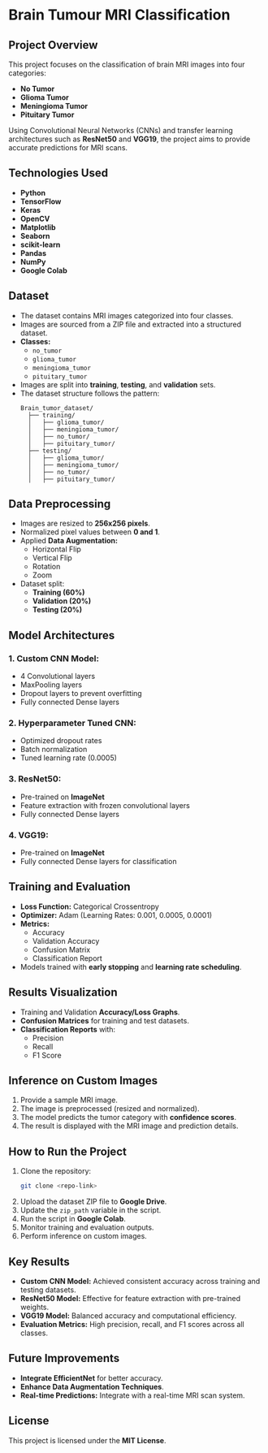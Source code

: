 # Brain Tumour MRI Classification

##  **Project Overview**
This project focuses on the classification of brain MRI images into four categories:
- **No Tumor**
- **Glioma Tumor**
- **Meningioma Tumor**
- **Pituitary Tumor**

Using Convolutional Neural Networks (CNNs) and transfer learning architectures such as **ResNet50** and **VGG19**, the project aims to provide accurate predictions for MRI scans.

##  **Technologies Used**
- **Python**
- **TensorFlow**
- **Keras**
- **OpenCV**
- **Matplotlib**
- **Seaborn**
- **scikit-learn**
- **Pandas**
- **NumPy**
- **Google Colab**

## **Dataset**
- The dataset contains MRI images categorized into four classes.
- Images are sourced from a ZIP file and extracted into a structured dataset.
- **Classes:**
  - `no_tumor`
  - `glioma_tumor`
  - `meningioma_tumor`
  - `pituitary_tumor`
- Images are split into **training**, **testing**, and **validation** sets.
- The dataset structure follows the pattern:
  ```
  Brain_tumor_dataset/
    ├── training/
    │   ├── glioma_tumor/
    │   ├── meningioma_tumor/
    │   ├── no_tumor/
    │   ├── pituitary_tumor/
    ├── testing/
    │   ├── glioma_tumor/
    │   ├── meningioma_tumor/
    │   ├── no_tumor/
    │   ├── pituitary_tumor/
  ```

##  **Data Preprocessing**
- Images are resized to **256x256 pixels**.
- Normalized pixel values between **0 and 1**.
- Applied **Data Augmentation:**
  - Horizontal Flip
  - Vertical Flip
  - Rotation
  - Zoom
- Dataset split:
  - **Training (60%)**
  - **Validation (20%)**
  - **Testing (20%)**

##  **Model Architectures**
### 1. **Custom CNN Model:**
- 4 Convolutional layers
- MaxPooling layers
- Dropout layers to prevent overfitting
- Fully connected Dense layers

### 2. **Hyperparameter Tuned CNN:**
- Optimized dropout rates
- Batch normalization
- Tuned learning rate (0.0005)

### 3. **ResNet50:**
- Pre-trained on **ImageNet**
- Feature extraction with frozen convolutional layers
- Fully connected Dense layers

### 4. **VGG19:**
- Pre-trained on **ImageNet**
- Fully connected Dense layers for classification

##  **Training and Evaluation**
- **Loss Function:** Categorical Crossentropy
- **Optimizer:** Adam (Learning Rates: 0.001, 0.0005, 0.0001)
- **Metrics:**
  - Accuracy
  - Validation Accuracy
  - Confusion Matrix
  - Classification Report
- Models trained with **early stopping** and **learning rate scheduling**.

##  **Results Visualization**
- Training and Validation **Accuracy/Loss Graphs**.
- **Confusion Matrices** for training and test datasets.
- **Classification Reports** with:
  - Precision
  - Recall
  - F1 Score

##  **Inference on Custom Images**
1. Provide a sample MRI image.
2. The image is preprocessed (resized and normalized).
3. The model predicts the tumor category with **confidence scores**.
4. The result is displayed with the MRI image and prediction details.

##  **How to Run the Project**
1. Clone the repository:
   ```bash
   git clone <repo-link>
   ```
2. Upload the dataset ZIP file to **Google Drive**.
3. Update the `zip_path` variable in the script.
4. Run the script in **Google Colab**.
5. Monitor training and evaluation outputs.
6. Perform inference on custom images.

##  **Key Results**
- **Custom CNN Model:** Achieved consistent accuracy across training and testing datasets.
- **ResNet50 Model:** Effective for feature extraction with pre-trained weights.
- **VGG19 Model:** Balanced accuracy and computational efficiency.
- **Evaluation Metrics:** High precision, recall, and F1 scores across all classes.

##  **Future Improvements**
- **Integrate EfficientNet** for better accuracy.
- **Enhance Data Augmentation Techniques**.
- **Real-time Predictions:** Integrate with a real-time MRI scan system.
  
##  **License**
This project is licensed under the **MIT License**.

